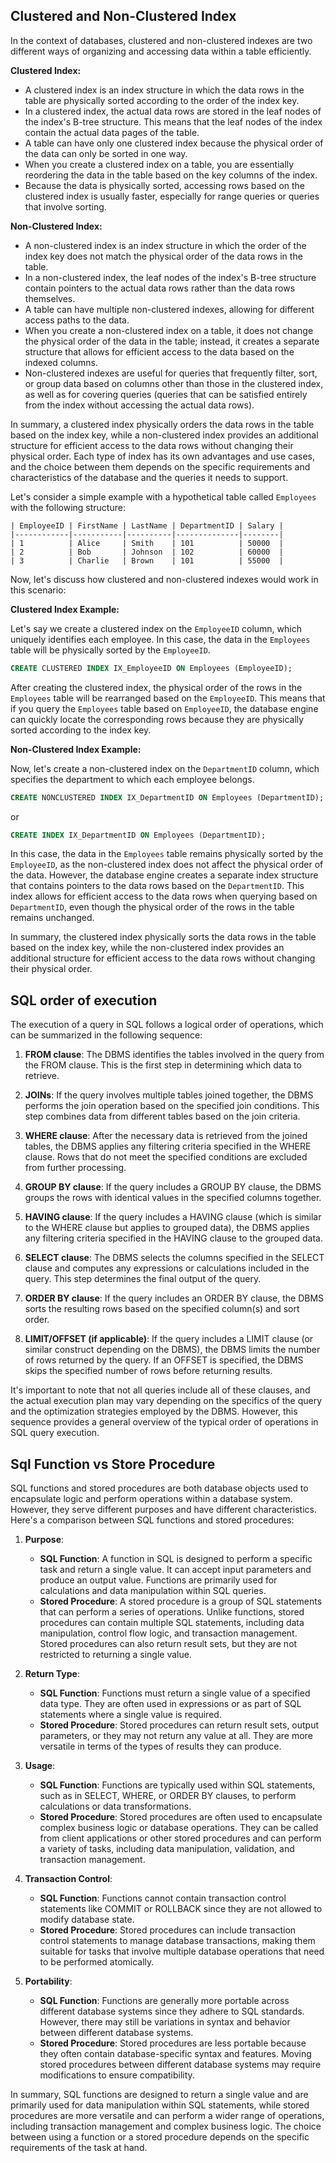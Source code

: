 ## Clustered and Non-Clustered Index

In the context of databases, clustered and non-clustered indexes are two different ways of organizing and accessing data within a table efficiently.

**Clustered Index:**

- A clustered index is an index structure in which the data rows in the table are physically sorted according to the order of the index key.
- In a clustered index, the actual data rows are stored in the leaf nodes of the index's B-tree structure. This means that the leaf nodes of the index contain the actual data pages of the table.
- A table can have only one clustered index because the physical order of the data can only be sorted in one way.
- When you create a clustered index on a table, you are essentially reordering the data in the table based on the key columns of the index.
- Because the data is physically sorted, accessing rows based on the clustered index is usually faster, especially for range queries or queries that involve sorting.

**Non-Clustered Index:**

- A non-clustered index is an index structure in which the order of the index key does not match the physical order of the data rows in the table.
- In a non-clustered index, the leaf nodes of the index's B-tree structure contain pointers to the actual data rows rather than the data rows themselves.
- A table can have multiple non-clustered indexes, allowing for different access paths to the data.
- When you create a non-clustered index on a table, it does not change the physical order of the data in the table; instead, it creates a separate structure that allows for efficient access to the data based on the indexed columns.
- Non-clustered indexes are useful for queries that frequently filter, sort, or group data based on columns other than those in the clustered index, as well as for covering queries (queries that can be satisfied entirely from the index without accessing the actual data rows).

In summary, a clustered index physically orders the data rows in the table based on the index key, while a non-clustered index provides an additional structure for efficient access to the data rows without 
changing their physical order. Each type of index has its own advantages and use cases, and the choice between them depends on the specific requirements and characteristics of the database and the queries it needs to support.

Let's consider a simple example with a hypothetical table called `Employees` with the following structure:

```
| EmployeeID | FirstName | LastName | DepartmentID | Salary |
|------------|-----------|----------|--------------|--------|
| 1          | Alice     | Smith    | 101          | 50000  |
| 2          | Bob       | Johnson  | 102          | 60000  |
| 3          | Charlie   | Brown    | 101          | 55000  |
```

Now, let's discuss how clustered and non-clustered indexes would work in this scenario:

**Clustered Index Example:**

Let's say we create a clustered index on the `EmployeeID` column, which uniquely identifies each employee. In this case, the data in the `Employees` table will be physically sorted by the `EmployeeID`.

```sql
CREATE CLUSTERED INDEX IX_EmployeeID ON Employees (EmployeeID);
```

After creating the clustered index, the physical order of the rows in the `Employees` table will be rearranged based on the `EmployeeID`. This means that if you query the `Employees` table based on `EmployeeID`, the database engine can quickly locate the corresponding rows because they are physically sorted according to the index key.

**Non-Clustered Index Example:**

Now, let's create a non-clustered index on the `DepartmentID` column, which specifies the department to which each employee belongs.

```sql
CREATE NONCLUSTERED INDEX IX_DepartmentID ON Employees (DepartmentID);
```

or

```sql
CREATE INDEX IX_DepartmentID ON Employees (DepartmentID);
```

In this case, the data in the `Employees` table remains physically sorted by the `EmployeeID`, as the non-clustered index does not affect the physical order of the data. However, the database engine creates a separate index structure that contains pointers to the data rows based on the `DepartmentID`. This index allows for efficient access to the data rows when querying based on `DepartmentID`, even though the physical order of the rows in the table remains unchanged.

In summary, the clustered index physically sorts the data rows in the table based on the index key, while the non-clustered index provides an additional structure for efficient access to the data rows without changing their physical order.

## SQL order of execution
The execution of a query in SQL follows a logical order of operations, which can be summarized in the following sequence:

1. **FROM clause**: The DBMS identifies the tables involved in the query from the FROM clause. This is the first step in determining which data to retrieve.

2. **JOINs**: If the query involves multiple tables joined together, the DBMS performs the join operation based on the specified join conditions. This step combines data from different tables based on the join criteria.

3. **WHERE clause**: After the necessary data is retrieved from the joined tables, the DBMS applies any filtering criteria specified in the WHERE clause. Rows that do not meet the specified conditions are excluded from further processing.

4. **GROUP BY clause**: If the query includes a GROUP BY clause, the DBMS groups the rows with identical values in the specified columns together.

5. **HAVING clause**: If the query includes a HAVING clause (which is similar to the WHERE clause but applies to grouped data), the DBMS applies any filtering criteria specified in the HAVING clause to the grouped data.

6. **SELECT clause**: The DBMS selects the columns specified in the SELECT clause and computes any expressions or calculations included in the query. This step determines the final output of the query.

7. **ORDER BY clause**: If the query includes an ORDER BY clause, the DBMS sorts the resulting rows based on the specified column(s) and sort order.

8. **LIMIT/OFFSET (if applicable)**: If the query includes a LIMIT clause (or similar construct depending on the DBMS), the DBMS limits the number of rows returned by the query. If an OFFSET is specified, the DBMS skips the specified number of rows before returning results.

It's important to note that not all queries include all of these clauses, and the actual execution plan may vary depending on the specifics of the query and the optimization strategies employed by the DBMS. However, this sequence provides a general overview of the typical order of operations in SQL query execution.

## Sql Function vs Store Procedure

SQL functions and stored procedures are both database objects used to encapsulate logic and perform operations within a database system. However, they serve different purposes and have different characteristics. Here's a comparison between SQL functions and stored procedures:

1. **Purpose**:
   - **SQL Function**: A function in SQL is designed to perform a specific task and return a single value. It can accept input parameters and produce an output value. Functions are primarily used for calculations and data manipulation within SQL queries.
   - **Stored Procedure**: A stored procedure is a group of SQL statements that can perform a series of operations. Unlike functions, stored procedures can contain multiple SQL statements, including data manipulation, control flow logic, and transaction management. Stored procedures can also return result sets, but they are not restricted to returning a single value.

2. **Return Type**:
   - **SQL Function**: Functions must return a single value of a specified data type. They are often used in expressions or as part of SQL statements where a single value is required.
   - **Stored Procedure**: Stored procedures can return result sets, output parameters, or they may not return any value at all. They are more versatile in terms of the types of results they can produce.

3. **Usage**:
   - **SQL Function**: Functions are typically used within SQL statements, such as in SELECT, WHERE, or ORDER BY clauses, to perform calculations or data transformations.
   - **Stored Procedure**: Stored procedures are often used to encapsulate complex business logic or database operations. They can be called from client applications or other stored procedures and can perform a variety of tasks, including data manipulation, validation, and transaction management.

4. **Transaction Control**:
   - **SQL Function**: Functions cannot contain transaction control statements like COMMIT or ROLLBACK since they are not allowed to modify database state.
   - **Stored Procedure**: Stored procedures can include transaction control statements to manage database transactions, making them suitable for tasks that involve multiple database operations that need to be performed atomically.

5. **Portability**:
   - **SQL Function**: Functions are generally more portable across different database systems since they adhere to SQL standards. However, there may still be variations in syntax and behavior between different database systems.
   - **Stored Procedure**: Stored procedures are less portable because they often contain database-specific syntax and features. Moving stored procedures between different database systems may require modifications to ensure compatibility.

In summary, SQL functions are designed to return a single value and are primarily used for data manipulation within SQL statements, while stored procedures are more versatile and can perform a wider range of operations, including transaction management and complex business logic. The choice between using a function or a stored procedure depends on the specific requirements of the task at hand.
